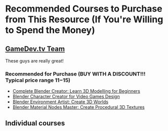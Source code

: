 # Recommended Courses to Purchase from This Resource (If You're Willing to Spend the Money)

## [GameDev.tv Team](https://www.udemy.com/course/unityrpg/?couponCode=THANKSLEARNER24#instructor-3)
These guys are really great!

### Recommended for Purchase (BUY WITH A DISCOUNT!!! Typical price range $11-$15)
- [Complete Blender Creator: Learn 3D Modelling for Beginners](https://www.udemy.com/course/blendertutorial/?couponCode=THANKSLEARNER24)
- [Blender Character Creator for Video Games Design](https://www.udemy.com/course/blendercharacters/?couponCode=THANKSLEARNER24)
- [Blender Environment Artist: Create 3D Worlds](https://www.udemy.com/course/blenderenvironment/?couponCode=THANKSLEARNER24)
- [Blender Material Nodes Master: Create Procedural 3D Textures](https://www.udemy.com/course/blender-material-nodes/?couponCode=THANKSLEARNER24)

## Individual courses
